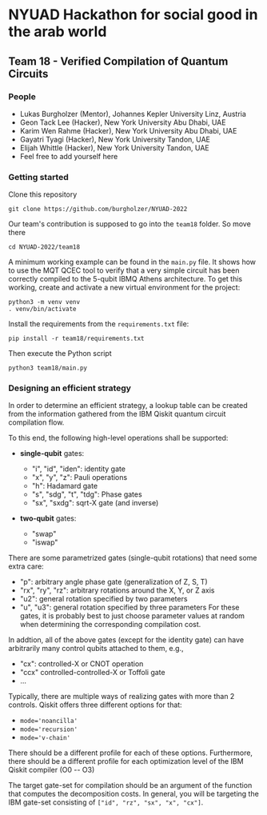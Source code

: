 # NYUAD Hackathon for social good in the arab world
## Team 18 - Verified Compilation of Quantum Circuits

### People

 - Lukas Burgholzer (Mentor), Johannes Kepler University Linz, Austria
 - Geon Tack Lee (Hacker), New York University Abu Dhabi, UAE
 - Karim Wen Rahme (Hacker), New York University Abu Dhabi, UAE
 - Gayatri Tyagi (Hacker), New York University Tandon, UAE
 - Elijah Whittle (Hacker), New York University Tandon, UAE
 - Feel free to add yourself here

### Getting started

Clone this repository
```console 
git clone https://github.com/burgholzer/NYUAD-2022
```
Our team's contribution is supposed to go into the `team18` folder. So move there
```console
cd NYUAD-2022/team18
```
A minimum working example can be found in the `main.py` file.
It shows how to use the MQT QCEC tool to verify that a very simple circuit has been correctly compiled to the 5-qubit IBMQ Athens architecture. 
To get this working, create and activate a new virtual environment for the project:
```console
python3 -m venv venv
. venv/bin/activate
```
Install the requirements from the `requirements.txt` file:
```console 
pip install -r team18/requirements.txt
```
Then execute the Python script
```console 
python3 team18/main.py
```

### Designing an efficient strategy
In order to determine an efficient strategy, a lookup table can be created from the information gathered from the IBM Qiskit quantum circuit compilation flow.

To this end, the following high-level operations shall be supported:
 - **single-qubit** gates: 
   - "i", "id", "iden": identity gate
   - "x", "y", "z": Pauli operations
   - "h": Hadamard gate
   - "s", "sdg", "t", "tdg": Phase gates
   - "sx", "sxdg": sqrt-X gate (and inverse)

 - **two-qubit** gates: 
   - "swap"
   - "iswap"

There are some parametrized gates (single-qubit rotations) that need some extra care:
 - "p": arbitrary angle phase gate (generalization of Z, S, T)
 - "rx", "ry", "rz": arbitrary rotations around the X, Y, or Z axis
 - "u2": general rotation specified by two parameters
 - "u", "u3": general rotation specified by three parameters
For these gates, it is probably best to just choose parameter values at random when determining the corresponding compilation cost.

In addtion, all of the above gates (except for the identity gate) can have arbitrarily many control qubits attached to them, e.g., 
 - "cx": controlled-X or CNOT operation
 - "ccx" controlled-controlled-X or Toffoli gate
 - ...

Typically, there are multiple ways of realizing gates with more than 2 controls. Qiskit offers three different options for that:
 - `mode='noancilla'`
 - `mode='recursion'`
 - `mode='v-chain'`

There should be a different profile for each of these options.
Furthermore, there should be a different profile for each optimization level of the IBM Qiskit compiler (O0 -- O3)

The target gate-set for compilation should be an argument of the function that computes the decomposition costs.
In general, you will be targeting the IBM gate-set consisting of `["id", "rz", "sx", "x", "cx"]`.
